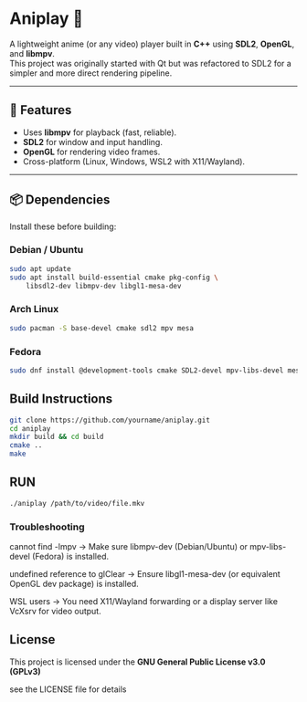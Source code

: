 # Aniplay 🎥

A lightweight anime (or any video) player built in **C++** using **SDL2**, **OpenGL**, and **libmpv**.  
This project was originally started with Qt but was refactored to SDL2 for a simpler and more direct rendering pipeline.

---

## 🚀 Features
- Uses **libmpv** for playback (fast, reliable).
- **SDL2** for window and input handling.
- **OpenGL** for rendering video frames.
- Cross-platform (Linux, Windows, WSL2 with X11/Wayland).

---

## 📦 Dependencies

Install these before building:

### Debian / Ubuntu
```bash
sudo apt update
sudo apt install build-essential cmake pkg-config \
    libsdl2-dev libmpv-dev libgl1-mesa-dev
```
### Arch Linux
```bash
sudo pacman -S base-devel cmake sdl2 mpv mesa
```
### Fedora
```bash 
sudo dnf install @development-tools cmake SDL2-devel mpv-libs-devel mesa-libGL-devel
```

## Build Instructions
```bash
git clone https://github.com/yourname/aniplay.git
cd aniplay
mkdir build && cd build
cmake ..
make
```
## RUN
```bash
./aniplay /path/to/video/file.mkv
```
### Troubleshooting
cannot find -lmpv → Make sure libmpv-dev (Debian/Ubuntu) or mpv-libs-devel (Fedora) is installed.

undefined reference to glClear → Ensure libgl1-mesa-dev (or equivalent OpenGL dev package) is installed.

WSL users → You need X11/Wayland forwarding or a display server like VcXsrv for video output.

## License
This project is licensed under the **GNU General Public License v3.0 (GPLv3)**

see the LICENSE file for details